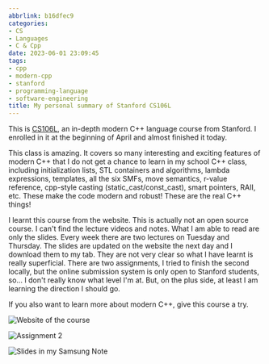 ```yaml
---
abbrlink: b16dfec9
categories:
- CS
- Languages
- C & Cpp
date: 2023-06-01 23:09:45
tags:
- cpp
- modern-cpp
- stanford
- programming-language
- software-engineering
title: My personal summary of Stanford CS106L
---
```


This is [CS106L](https://web.stanford.edu/class/cs106l/index.html), an in-depth modern C++ language course from Stanford. I enrolled in it at the beginning of April and almost finished it today.

<!--more-->

This class is amazing. It covers so many interesting and exciting features of modern C++ that I do not get a chance to learn in my school C++ class, including initialization lists, STL containers and algorithms, lambda expressions, templates, all the six SMFs, move semantics, r-value reference, cpp-style casting (static_cast/const_cast), smart pointers, RAII, etc. These make the code modern and robust! These are the real C++ things!

I learnt this course from the website. This is actually not an open source course. I can't find the lecture videos and notes. What I am able to read are only the slides. Every week there are two lectures on Tuesday and Thursday. The slides are updated on the website the next day and I download them to my tab. They are not very clear so what I have learnt is really superficial. There are two assignments, I tried to finish the second locally, but the online submission system is only open to Stanford students, so... I don't really know what level I'm at. But, on the plus side, at least I am learning the direction I should go.

If you also want to learn more about modern C++, give this course a try.

![Website of the course](https://webp.blocklune.cc/blog-imgs/cs/languages/c%20&%20cpp/my-personal-summay-of-stanford-cs106l/1.png)

![Assignment 2](https://webp.blocklune.cc/blog-imgs/cs/languages/c%20&%20cpp/my-personal-summay-of-stanford-cs106l/2.png)

![Slides in my Samsung Note](https://webp.blocklune.cc/blog-imgs/cs/languages/c%20&%20cpp/my-personal-summay-of-stanford-cs106l/3.png)
